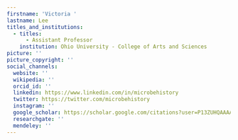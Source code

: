 ```yaml
---
firstname: 'Victoria '
lastname: Lee
titles_and_institutions:
  - titles:
      - Assistant Professor
    institution: Ohio University - College of Arts and Sciences
picture: ''
picture_copyright: ''
social_channels:
  website: ''
  wikipedia: ''
  orcid_id: ''
  linkedin: https://www.linkedin.com/in/microbehistory
  twitter: https://twitter.com/microbehistory
  instagram: ''
  google_scholar: https://scholar.google.com/citations?user=P13ZUHQAAAAJ&hl=en
  researchgate: ''
  mendeley: ''
---
```

